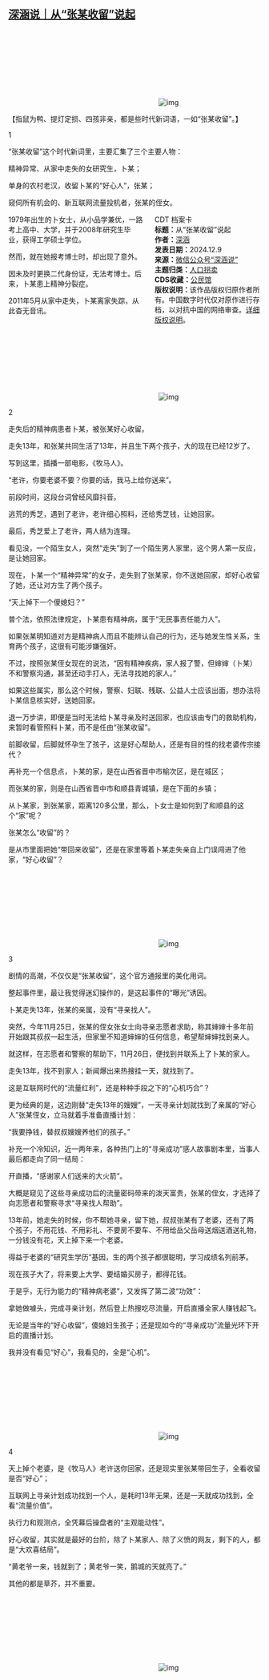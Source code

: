 <!--1733762980000-->
[深涵说｜从“张某收留”说起](https://chinadigitaltimes.net/chinese/713811.html)
------

<p><img decoding="async" src="data:image/svg+xml,%3Csvg%20xmlns='http://www.w3.org/2000/svg'%20viewBox='0%200%200%200'%3E%3C/svg%3E" alt="img" data-lazy-src="https://chinadigitaltimes.net/chinese/files/2024/12/post-713811-67571e07795ee."><noscript><img decoding="async" src="https://chinadigitaltimes.net/chinese/files/2024/12/post-713811-67571e07795ee." alt="img"></noscript></p><p>【指鼠为鸭、提灯定损、四孩非亲，都是些时代新词语，一如“张某收留”。】</p><p>1</p><p>“张某收留”这个时代新词里，主要汇集了三个主要人物：</p><p>精神异常、从家中走失的女研究生，卜某；</p><p>单身的农村老汉，收留卜某的“好心人”，张某；</p><p>窥伺所有机会的、新互联网流量投机者，张某的侄女。</p><div style="width:42%;float:right;padding-left:20px;"><div class="su-spoiler su-spoiler-style-fancy su-spoiler-icon-chevron-circle" data-scroll-offset="0" data-anchor-in-url="no"><div class="su-spoiler-title" tabindex="0" role="button"><span class="su-spoiler-icon"></span>CDT 档案卡</div><div class="su-spoiler-content su-u-clearfix su-u-trim"><strong>标题：</strong>从“张某收留”说起<br><strong>作者：</strong><a href="https://chinadigitaltimes.net/space/深涵说" target="_blank">深涵</a><br><strong>发表日期：</strong>2024.12.9<br><strong>来源：</strong><a href="https://web.archive.org/web/https://mp.weixin.qq.com/s/uGrnGHOsazNJQOMroQnR1Q?poc_token=HLENV2ejFupTsSe2RIIwtXJ4_jV_DcHRrKUjh_14" target="_blank">微信公众号“深涵说”</a><br><strong>主题归类：</strong><a href="https://chinadigitaltimes.net/space/人口拐卖" target="_blank">人口拐卖</a><br><strong>CDS收藏：</strong><a href="https://chinadigitaltimes.net/space/%E5%85%AC%E6%B0%91%E9%A6%86" target="_blank" rel="noopener">公民馆</a><br><strong>版权说明：</strong>该作品版权归原作者所有。中国数字时代仅对原作进行存档，以对抗中国的网络审查。<a href="https://chinadigitaltimes.net/chinese/copyright">详细版权说明</a>。</div></div></div><p>1979年出生的卜女士，从小品学兼优，一路考上高中、大学，并于2008年研究生毕业，获得工学硕士学位。</p><p>然而，就在她报考博士时，却出现了意外。</p><p>因未及时更换二代身份证，无法考博士。后来，卜某患上精神分裂症。</p><p>2011年5月从家中走失，卜某离家失踪，从此杳无音讯。</p><p><img decoding="async" src="data:image/svg+xml,%3Csvg%20xmlns='http://www.w3.org/2000/svg'%20viewBox='0%200%200%200'%3E%3C/svg%3E" alt="img" data-lazy-src="https://chinadigitaltimes.net/chinese/files/2024/12/post-713811-67571e0794112."><noscript><img decoding="async" src="https://chinadigitaltimes.net/chinese/files/2024/12/post-713811-67571e0794112." alt="img"></noscript></p><p>2</p><p>走失后的精神病患者卜某，被张某好心收留。</p><p>走失13年，和张某共同生活了13年，并且生下两个孩子，大的现在已经12岁了。</p><p>写到这里，插播一部电影，《牧马人》。</p><p>“老许，你要老婆不要？你要的话，我马上给你送来”。</p><p>前段时间，这段台词曾经风靡抖音。</p><p>逃荒的秀芝，遇到了老许，老许细心照料，还给秀芝钱，让她回家。</p><p>最后，秀芝爱上了老许，两人结为连理。</p><p>看见没，一个陌生女人，突然“走失”到了一个陌生男人家里，这个男人第一反应，是让她回家。</p><p>现在，卜某一个“精神异常”的女子，走失到了张某家，你不送她回家，却好心收留了她，还让对方生了两个孩子。</p><p>“天上掉下一个傻媳妇？”</p><p>普个法，依照法律规定，卜某患有精神病，属于“无民事责任能力人”。</p><p>如果张某明知道对方是精神病人而且不能辨认自己的行为，还与她发生性关系，生育两个孩子，这很有可能涉嫌强奸。</p><p>不过，按照张某侄女现在的说法，“因有精神疾病，家人报了警，但婶婶（卜某）不和警察沟通，甚至还动手打人，无法寻找她的家人。”</p><p>如果这些属实，那么这个时候，警察、妇联、残联、公益人士应该出面，想办法将卜某信息核实好，送她回家。</p><p>退一万步讲，即便是当时无法给卜某寻亲及时送回家，也应该由专门的救助机构，来暂时看管照料卜某，而不是任由“张某收留”。</p><p>前脚收留，后脚就怀孕生了孩子，这是好心帮助人，还是有目的性的找老婆传宗接代？</p><p>再补充一个信息点，卜某的家，是在山西省晋中市榆次区，是在城区；</p><p>而张某的家，则是在山西省晋中市和顺县青城镇，是在下面的乡镇；</p><p>从卜某家，到张某家，距离120多公里，那么，卜女士是如何到了和顺县的这个“家”呢？</p><p>张某怎么“收留”的？</p><p>是从市里面把她“带回来收留”，还是在家里等着卜某走失亲自上门误闯进了他家，“好心收留”？</p><p><img decoding="async" src="data:image/svg+xml,%3Csvg%20xmlns='http://www.w3.org/2000/svg'%20viewBox='0%200%200%200'%3E%3C/svg%3E" alt="img" data-lazy-src="https://chinadigitaltimes.net/chinese/files/2024/12/post-713811-67571e07b1a53."><noscript><img decoding="async" src="https://chinadigitaltimes.net/chinese/files/2024/12/post-713811-67571e07b1a53." alt="img"></noscript></p><p>3</p><p>剧情的高潮，不仅仅是“张某收留”，这个官方通报里的美化用词。</p><p>整起事件里，最让我觉得迷幻操作的，是这起事件的“曝光”诱因。</p><p>卜某走失13年，张某的亲属，没有“寻亲找人”。</p><p>突然，今年11月25日，张某的侄女张女士向寻亲志愿者求助，称其婶婶十多年前开始跟其叔叔一起生活，但家里不知道婶婶的任何信息，希望帮婶婶找到亲人。</p><p>就这样，在志愿者和警察的帮助下，11月26日，便找到并联系上了卜某的家人。</p><p>走失13年，找不到家人；新闻爆出来热搜挂一天，就找到了。</p><p>这是互联网时代的“流量红利”，还是种种手段之下的“心机巧合”？</p><p>更为经典的是，这边刚替“走失13年的嫂嫂”，一天寻亲计划就找到了亲属的“好心人”张某侄女，立马就着手准备直播计划：</p><p>“我要挣钱，替叔叔嫂嫂养他们的孩子。”</p><p>补充一个冷知识，近一两年来，各种热门上的“寻亲成功”感人故事剧本里，当事人最后都走向了同一结局：</p><p>开直播，“感谢家人们送来的大火箭”。</p><p>大概是窥见了这些寻亲成功后的流量密码带来的泼天富贵，张某的侄女，才选择了向志愿者和警察寻求“寻亲找人帮助”。</p><p>13年前，她走失的时候，你不帮她寻亲，留下她，叔叔张某有了老婆，还有了两个孩子，不用花钱、不用彩礼、不要房不要车、不用给岳父岳母送烟送酒送礼物，一分钱没有花，天上掉下来一个老婆。</p><p>得益于老婆的“研究生学历”基因，生的两个孩子都很聪明，学习成绩名列前茅。</p><p>现在孩子大了，将来要上大学、要结婚买房子，都得花钱。</p><p>于是乎，无行为能力的“精神病老婆”，又发挥了第二波“功效”：</p><p>拿她做噱头，完成寻亲计划，然后登上热搜吃尽流量，开启直播全家人赚钱起飞。</p><p>无论是当年的“好心收留”，傻媳妇生孩子；还是现如今的“寻亲成功”流量光环下开启的直播计划。</p><p>我并没有看见“好心”，我看见的，全是“心机”。</p><p><img decoding="async" src="data:image/svg+xml,%3Csvg%20xmlns='http://www.w3.org/2000/svg'%20viewBox='0%200%200%200'%3E%3C/svg%3E" alt="img" data-lazy-src="https://chinadigitaltimes.net/chinese/files/2024/12/post-713811-67571e07ce429."><noscript><img decoding="async" src="https://chinadigitaltimes.net/chinese/files/2024/12/post-713811-67571e07ce429." alt="img"></noscript></p><p>4</p><p>天上掉个老婆，是《牧马人》老许送你回家，还是现实里张某带回生子，全看收留是否“好心”；</p><p>互联网上寻亲计划成功找到一个人，是耗时13年无果，还是一天就成功找到，全看“流量价值”。</p><p>执行力和观测点，全凭幕后操盘者的“主观能动性”。</p><p>好心收留，其实就是最好的台阶，除了卜某家人、除了义愤的网友，剩下的人，都是“大欢喜结局”。</p><p>“黄老爷一来，钱就到了；黄老爷一笑，鹅城的天就亮了。”</p><p>其他的都是草芥，并不重要。</p><p><img decoding="async" src="data:image/svg+xml,%3Csvg%20xmlns='http://www.w3.org/2000/svg'%20viewBox='0%200%200%200'%3E%3C/svg%3E" alt="img" data-lazy-src="https://chinadigitaltimes.net/chinese/files/2024/12/post-713811-67571e080e8a9.png"><noscript><img decoding="async" src="https://chinadigitaltimes.net/chinese/files/2024/12/post-713811-67571e080e8a9.png" alt="img"></noscript></p><div class="addtoany_share_save_container addtoany_content addtoany_content_bottom"><div class="a2a_kit a2a_kit_size_32 addtoany_list" data-a2a-url="https://chinadigitaltimes.net/chinese/713811.html" data-a2a-title="深涵说｜从“张某收留”说起"><a class="a2a_button_facebook" href="https://www.addtoany.com/add_to/facebook?linkurl=https%3A%2F%2Fchinadigitaltimes.net%2Fchinese%2F713811.html&amp;linkname=%E6%B7%B1%E6%B6%B5%E8%AF%B4%EF%BD%9C%E4%BB%8E%E2%80%9C%E5%BC%A0%E6%9F%90%E6%94%B6%E7%95%99%E2%80%9D%E8%AF%B4%E8%B5%B7" title="Facebook" rel="nofollow noopener" target="_blank"></a><a class="a2a_button_twitter" href="https://www.addtoany.com/add_to/twitter?linkurl=https%3A%2F%2Fchinadigitaltimes.net%2Fchinese%2F713811.html&amp;linkname=%E6%B7%B1%E6%B6%B5%E8%AF%B4%EF%BD%9C%E4%BB%8E%E2%80%9C%E5%BC%A0%E6%9F%90%E6%94%B6%E7%95%99%E2%80%9D%E8%AF%B4%E8%B5%B7" title="Twitter" rel="nofollow noopener" target="_blank"></a><a class="a2a_button_telegram" href="https://www.addtoany.com/add_to/telegram?linkurl=https%3A%2F%2Fchinadigitaltimes.net%2Fchinese%2F713811.html&amp;linkname=%E6%B7%B1%E6%B6%B5%E8%AF%B4%EF%BD%9C%E4%BB%8E%E2%80%9C%E5%BC%A0%E6%9F%90%E6%94%B6%E7%95%99%E2%80%9D%E8%AF%B4%E8%B5%B7" title="Telegram" rel="nofollow noopener" target="_blank"></a><a class="a2a_button_reddit" href="https://www.addtoany.com/add_to/reddit?linkurl=https%3A%2F%2Fchinadigitaltimes.net%2Fchinese%2F713811.html&amp;linkname=%E6%B7%B1%E6%B6%B5%E8%AF%B4%EF%BD%9C%E4%BB%8E%E2%80%9C%E5%BC%A0%E6%9F%90%E6%94%B6%E7%95%99%E2%80%9D%E8%AF%B4%E8%B5%B7" title="Reddit" rel="nofollow noopener" target="_blank"></a><a class="a2a_button_whatsapp" href="https://www.addtoany.com/add_to/whatsapp?linkurl=https%3A%2F%2Fchinadigitaltimes.net%2Fchinese%2F713811.html&amp;linkname=%E6%B7%B1%E6%B6%B5%E8%AF%B4%EF%BD%9C%E4%BB%8E%E2%80%9C%E5%BC%A0%E6%9F%90%E6%94%B6%E7%95%99%E2%80%9D%E8%AF%B4%E8%B5%B7" title="WhatsApp" rel="nofollow noopener" target="_blank"></a><a class="a2a_button_email" href="https://www.addtoany.com/add_to/email?linkurl=https%3A%2F%2Fchinadigitaltimes.net%2Fchinese%2F713811.html&amp;linkname=%E6%B7%B1%E6%B6%B5%E8%AF%B4%EF%BD%9C%E4%BB%8E%E2%80%9C%E5%BC%A0%E6%9F%90%E6%94%B6%E7%95%99%E2%80%9D%E8%AF%B4%E8%B5%B7" title="Email" rel="nofollow noopener" target="_blank"></a><a class="a2a_button_copy_link" href="https://www.addtoany.com/add_to/copy_link?linkurl=https%3A%2F%2Fchinadigitaltimes.net%2Fchinese%2F713811.html&amp;linkname=%E6%B7%B1%E6%B6%B5%E8%AF%B4%EF%BD%9C%E4%BB%8E%E2%80%9C%E5%BC%A0%E6%9F%90%E6%94%B6%E7%95%99%E2%80%9D%E8%AF%B4%E8%B5%B7" title="Copy Link" rel="nofollow noopener" target="_blank"></a><a class="a2a_dd addtoany_share_save addtoany_share" href="https://www.addtoany.com/share"></a></div></div>
